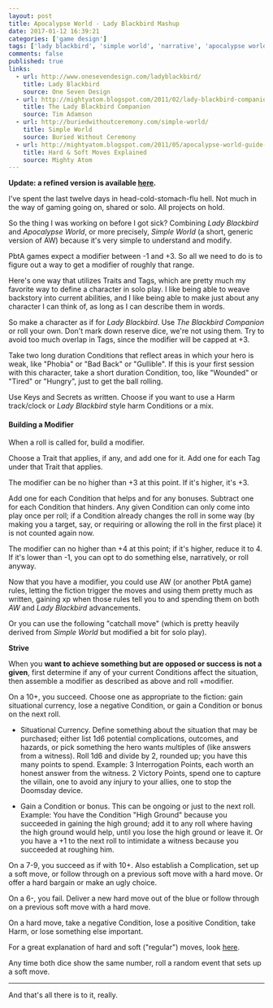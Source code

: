```yaml
---
layout: post
title: Apocalypse World - Lady Blackbird Mashup
date: 2017-01-12 16:39:21
categories: ['game design']
tags: ['lady blackbird', 'simple world', 'narrative', 'apocalypse world', 'pbta']
comments: false
published: true
links:
  - url: http://www.onesevendesign.com/ladyblackbird/
    title: Lady Blackbird
    source: One Seven Design
  - url: http://mightyatom.blogspot.com/2011/02/lady-blackbird-companion.html
    title: The Lady Blackbird Companion
    source: Tim Adamson
  - url: http://buriedwithoutceremony.com/simple-world/
    title: Simple World
    source: Buried Without Ceremony
  - url: http://mightyatom.blogspot.com/2011/05/apocalypse-world-guide-to-hard-moves.html
    title: Hard & Soft Moves Explained
    source: Mighty Atom
---
```


**Update: a refined version is available [here](https://exposit.github.io/katamoiran/game%20design/secrets%20and%20shadows/2017/01/16/secrets-and-shadows.html).**

I've spent the last twelve days in head-cold-stomach-flu hell. Not much in the way of gaming going on, shared or solo. All projects on hold.

So the thing I was working on before I got sick? Combining *Lady Blackbird* and *Apocalypse World*, or more precisely, *Simple World* (a short, generic version of AW) because it's very simple to understand and modify.

<!--more-->

PbtA games expect a modifier between -1 and +3. So all we need to do is to figure out a way to get a modifier of roughly that range.

Here's one way that utilizes Traits and Tags, which are pretty much my favorite way to define a character in solo play. I like being able to weave backstory into current abilities, and I like being able to make just about any character I can think of, as long as I can describe them in words.

So make a character as if for *Lady Blackbird*. Use *The Blackbird Companion* or roll your own. Don't mark down reserve dice, we're not using them. Try to avoid too much overlap in Tags, since the modifier will be capped at +3.

Take two long duration Conditions that reflect areas in which your hero is weak, like "Phobia" or "Bad Back" or "Gullible". If this is your first session with this character, take a short duration Condition, too, like "Wounded" or "Tired" or "Hungry", just to get the ball rolling.

Use Keys and Secrets as written. Choose if you want to use a Harm track/clock or *Lady Blackbird* style harm Conditions or a mix.

#### Building a Modifier

When a roll is called for, build a modifier.

Choose a Trait that applies, if any, and add one for it. Add one for each Tag under that Trait that applies.

The modifier can be no higher than +3 at this point. If it's higher, it's +3.

Add one for each Condition that helps and for any bonuses. Subtract one for each Condition that hinders. Any given Condition can only come into play once per roll; if a Condition already changes the roll in some way (by making you a target, say, or requiring or allowing the roll in the first place) it is not counted again now.

The modifier can no higher than +4 at this point; if it's higher, reduce it to 4. If it's lower than -1, you can opt to do something else, narratively, or roll anyway.

Now that you have a modifier, you could use AW (or another PbtA game) rules, letting the fiction trigger the moves and using them pretty much as written, gaining xp when those rules tell you to and spending them on both *AW* and *Lady Blackbird* advancements.

Or you can use the following "catchall move" (which is pretty heavily derived from *Simple World* but modified a bit for solo play).

**Strive**

When you **want to achieve something but are opposed or success is not a given**, first determine if any of your current Conditions affect the situation, then assemble a modifier as described as above and roll +modifier.

On a 10+, you succeed. Choose one as appropriate to the fiction: gain situational currency, lose a negative Condition, or gain a Condition or bonus on the next roll.

* Situational Currency. Define something about the situation that may be purchased; either list 1d6 potential complications, outcomes, and hazards, or pick something the hero wants multiples of (like answers from a witness). Roll 1d6 and divide by 2, rounded up; you have this many points to spend. Example: 3 Interrogation Points, each worth an honest answer from the witness. 2 Victory Points, spend one to capture the villain, one to avoid any injury to your allies, one to stop the Doomsday device.

* Gain a Condition or bonus. This can be ongoing or just to the next roll. Example: You have the Condition "High Ground" because you succeeded in gaining the high ground; add it to any roll where having the high ground would help, until you lose the high ground or leave it. Or you have a +1 to the next roll to intimidate a witness because you succeeded at roughing him.

On a 7-9, you succeed as if with 10+. Also establish a Complication, set up a soft move, or follow through on a previous soft move with a hard move. Or offer a hard bargain or make an ugly choice.

On a 6-, you fail. Deliver a new hard move out of the blue or follow through on a previous soft move with a hard move.

On a hard move, take a negative Condition, lose a positive Condition, take Harm, or lose something else important.

For a great explanation of hard and soft ("regular") moves, look [here](http://mightyatom.blogspot.com/2011/05/apocalypse-world-guide-to-hard-moves.html).

Any time both dice show the same number, roll a random event that sets up a soft move.

---

And that's all there is to it, really.
